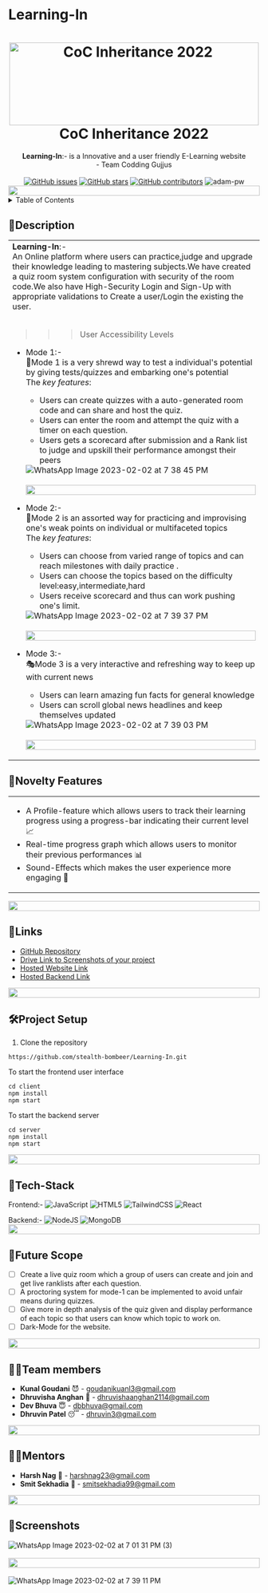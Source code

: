 # Learning-In

<h1 align="center">
  <a href="https://github.com/CommunityOfCoders/Inheritance-2022">
    <img src="https://res.cloudinary.com/dn6vz8exv/image/upload/v1665664791/inh_zzefoy.jpg" alt="CoC Inheritance 2022" width="500" height="166">
   </a>
   
  <br>
  CoC Inheritance 2022
</h1>

<div align="center">
   <strong>Learning-In</strong>:- is a Innovative and a user friendly E-Learning website <br>
  - Team Codding Gujjus <br> <br>
  <a href="https://github.com/stealth-bombeer/Learning-In/stargazers"><img alt="GitHub issues" src="https://img.shields.io/github/stars/stealth-bombeer/Learning-In"></a>
  <a href="https://github.com/stealth-bombeer/Learning-In/network/members"><img alt="GitHub stars" src="https://img.shields.io/github/forks/stealth-bombeer/Learning-In"></a>
  <a href="https://github.com/stealth-bombeer/Learning-In/issues"><img alt="GitHub contributors" src="https://img.shields.io/github/issues/stealth-bombeer/Learning-In"></a>
    <img src="https://komarev.com/ghpvc/?username=Learning-In&label=Project%20views&color=0e75b6&style=flat"
    alt="adam-pw" /> 
    <img src="https://i.imgur.com/dBaSKWF.gif" height="20" width="100%">
</div>

<details>
<summary>Table of Contents</summary>

- [Description](#description)
- [Links](#links)
- [Tech Stack](#tech-stack)
- [Novelty Features](#novelty-features)
- [Future Scope](#future-scope)
- [Project Setup](#project-setup)
- [Team Members](#team-members)
- [Mentors](#mentors)
- [Screenshots](#screenshots)

</details>


## 📝Description

<div align="center">
<table>
  <tr>
    <td>
<strong>Learning-In</strong>:- <br>
      An Online platform where users can practice,judge and upgrade their knowledge leading to mastering subjects.We have created a quiz room system configuration with security of the room code.We also have High-Security Login and Sign-Up with appropriate validations to Create a user/Login the existing the user.    
<br><br>
   
 >>>User Accessibility Levels
      
- Mode 1:-<br>
      🚀Mode 1 is a very shrewd way to test a individual's potential by giving tests/quizzes and embarking one's potential <br>
     The <i>key features</i>:
      <ul>
        <li> Users can create quizzes with a auto-generated room code and can share and host the quiz.
          <li> Users can enter the room and attempt the quiz with a timer on each question.
            <li> Users gets a scorecard after submission and a Rank list to judge and upskill their performance amongst their peers
      </ul>
      ![WhatsApp Image 2023-02-02 at 7 38 45 PM](https://user-images.githubusercontent.com/96366867/216354473-5812347e-f869-47dd-94b2-9223c55735a4.jpeg)
      <br>
      <br>
      <img src="https://i.imgur.com/dBaSKWF.gif" height="20" width="100%">

             
- Mode 2:-<br>
            🎯Mode 2 is an assorted way for practicing and improvising one's weak points on individual or multifaceted topics<br>
      The <i>key features</i>:
      <ul>
          <li> Users can choose from varied range of topics and can reach milestones with daily practice .
            <li> Users can choose the topics based on the difficulty level:easy,intermediate,hard  
              <li> Users receive scorecard and thus can work pushing one's limit.
      </ul>
      ![WhatsApp Image 2023-02-02 at 7 39 37 PM](https://user-images.githubusercontent.com/96366867/216354716-8361e9e1-7e39-4f0f-84b0-b9f9f2dafd7d.jpeg)
      <br>
      <br>
       <img src="https://i.imgur.com/dBaSKWF.gif" height="20" width="100%">

      
      
- Mode 3:-<br>
           🎭Mode 3 is a very interactive and refreshing way to keep up with current news<br>
      <ul>
          <li> Users can learn amazing fun facts for general knowledge 
            <li> Users can scroll global news headlines and keep themselves updated          
      </ul>
      ![WhatsApp Image 2023-02-02 at 7 39 03 PM](https://user-images.githubusercontent.com/96366867/216354941-4864f462-e84b-44d6-9c12-2e565e08cbdc.jpeg)
      <br>
      <br>
      <img src="https://i.imgur.com/dBaSKWF.gif" height="20" width="100%">

<div>
  
  </div>
    </td>
  </tr>
  </table>
  </div>
  
 ## 🌟Novelty Features 
  <div align="center">
  <table>
   <tr>
    <td>
      <ul>
        <li> A Profile-feature which allows users to track their learning progress using a progress-bar indicating their current level 📈
        <li> Real-time progress graph which allows users to monitor their previous performances 📊
        <li> Sound-Effects which makes the user experience more engaging 🎵
      </ul>  
  </td>
  </tr>
  </table>
    </div>
<img src="https://i.imgur.com/dBaSKWF.gif" height="20" width="100%">    
  
 ## 🔗Links

- [GitHub Repository](https://github.com/stealth-bombeer/Learning-In)
- [Drive Link to Screenshots of your project](https://drive.google.com/folderview?id=1UQhwGt7wJ9Zcc5BxzoybNOhZbDISaPpO)
- [Hosted Website Link](https://learning-68mnm46m1-stealth-bombeer.vercel.app/)
- [Hosted Backend Link](https://learning-in-production.up.railway.app/)
<img src="https://i.imgur.com/dBaSKWF.gif" height="20" width="100%">
  
## 🛠Project Setup


1. Clone the repository
```
https://github.com/stealth-bombeer/Learning-In.git

```
To start the frontend user interface
```
cd client
npm install
npm start
```
To start the backend server
```
cd server
npm install
npm start
```
<img src="https://i.imgur.com/dBaSKWF.gif" height="20" width="100%">

## 🤖Tech-Stack

Frontend:-
![JavaScript](https://img.shields.io/badge/javascript-%23323330.svg?style=for-the-badge&logo=javascript&logoColor=%23F7DF1E) 
![HTML5](https://img.shields.io/badge/html5-%23E34F26.svg?style=for-the-badge&logo=html5&logoColor=white) 
![TailwindCSS](https://img.shields.io/badge/tailwindcss-%2338B2AC.svg?style=for-the-badge&logo=tailwind-css&logoColor=white) 
![React](https://img.shields.io/badge/react-%2320232a.svg?style=for-the-badge&logo=react&logoColor=%2361DAFB)

Backend:-
![NodeJS](https://img.shields.io/badge/node.js-6DA55F?style=for-the-badge&logo=node.js&logoColor=white)
![MongoDB](https://img.shields.io/badge/MongoDB-%234ea94b.svg?style=for-the-badge&logo=mongodb&logoColor=white)
<img src="https://i.imgur.com/dBaSKWF.gif" height="20" width="100%">

## 🦅Future Scope
- [ ] Create a live quiz room which a group of users can create and join and get live ranklists after each question.
- [ ] A proctoring system for mode-1 can be implemented to avoid unfair means during quizzes.
- [ ] Give more in depth analysis of the quiz given and display performance of each topic so that users can know which topic to work on.
- [ ] Dark-Mode for the website.
<img src="https://i.imgur.com/dBaSKWF.gif" height="20" width="100%">


## 👩‍💻Team members

- **Kunal Goudani** 😈 - goudanikuanl3@gmail.com
- **Dhruvisha Anghan** 🐬 - dhruvishaanghan2114@gmail.com
- **Dev Bhuva** 😇 - dbbhuva@gmail.com
- **Dhruvin Patel** 😴 - dhruvin3@gmail.com
<img src="https://i.imgur.com/dBaSKWF.gif" height="20" width="100%">

## 👨‍🏫Mentors

- **Harsh Nag** 🤖 - harshnag23@gmail.com
- **Smit Sekhadia** 👾 - smitsekhadia99@gmail.com
<img src="https://i.imgur.com/dBaSKWF.gif" height="20" width="100%">

## 📸Screenshots

![WhatsApp Image 2023-02-02 at 7 01 31 PM (3)](https://user-images.githubusercontent.com/96366867/216358520-2fa31486-3d49-493f-a565-5f0c50159aa8.jpeg)
<br>
<br>
<img src="https://i.imgur.com/dBaSKWF.gif" height="20" width="100%">
<br>
<br>
![WhatsApp Image 2023-02-02 at 7 39 11 PM](https://user-images.githubusercontent.com/96366867/216357797-14f8c9c0-f7a9-4c27-845c-b65521371a57.jpeg)




